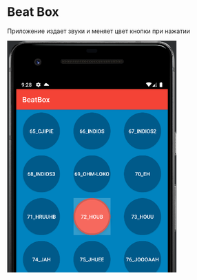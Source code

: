 # Beat Box

Приложение издает звуки и меняет цвет кнопки при нажатии

![](app/src/main/res/drawable/screenshot_1.png)
